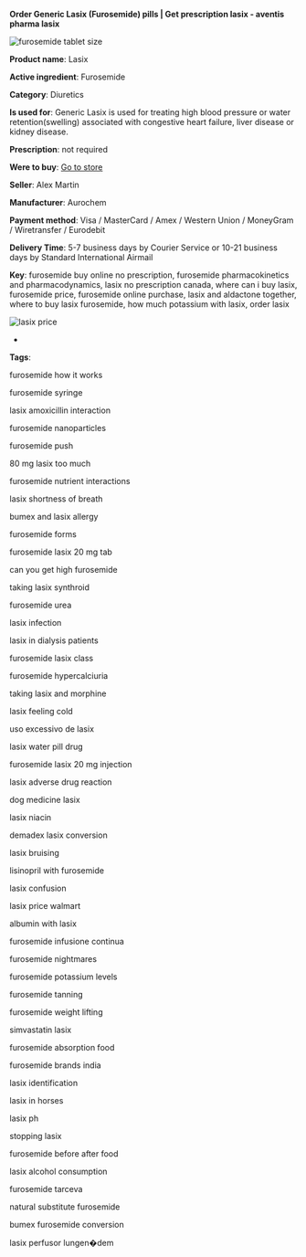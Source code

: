 **Order Generic Lasix (Furosemide) pills | Get prescription lasix - aventis pharma lasix**

![furosemide tablet size](http://navidirect.org/promo/blisters/296x296/lasix.jpg)

**Product name**: Lasix

**Active ingredient**: Furosemide

**Category**: Diuretics

**Is used for**: Generic Lasix is used for treating high blood pressure or water retention(swelling) associated with congestive heart failure, liver disease or kidney disease.

**Prescription**: not required

**Were to buy**: [Go to store](http://www.navidirect.org/out.php?sid=18&tds-key=lasix)

**Seller**: Alex Martin

**Manufacturer**: Aurochem

**Payment method**: Visa / MasterCard / Amex / Western Union / MoneyGram / Wiretransfer / Eurodebit

**Delivery Time**: 5-7 business days by Courier Service or 10-21 business days by Standard International Airmail



**Key**: furosemide buy online no prescription, furosemide pharmacokinetics and pharmacodynamics, lasix no prescription canada, where can i buy lasix, furosemide price, furosemide online purchase, lasix and aldactone together, where to buy lasix furosemide, how much potassium with lasix, order lasix



![lasix price](http://exned.com/promo/pills/lasix.jpg)

*

























**Tags**:

furosemide how it works

furosemide syringe

lasix amoxicillin interaction

furosemide nanoparticles

furosemide push

80 mg lasix too much

furosemide nutrient interactions

lasix shortness of breath

bumex and lasix allergy

furosemide forms

furosemide lasix 20 mg tab

can you get high furosemide

taking lasix synthroid

furosemide urea

lasix infection

lasix in dialysis patients

furosemide lasix class

furosemide hypercalciuria

taking lasix and morphine

lasix feeling cold

uso excessivo de lasix

lasix water pill drug

furosemide lasix 20 mg injection

lasix adverse drug reaction

dog medicine lasix

lasix niacin

demadex lasix conversion

lasix bruising

lisinopril with furosemide

lasix confusion

lasix price walmart

albumin with lasix

furosemide infusione continua

furosemide nightmares

furosemide potassium levels

furosemide tanning

furosemide weight lifting

simvastatin lasix

furosemide absorption food

furosemide brands india

lasix identification

lasix in horses

lasix ph

stopping lasix

furosemide before after food

lasix alcohol consumption

furosemide tarceva

natural substitute furosemide

bumex furosemide conversion

lasix perfusor lungen�dem
